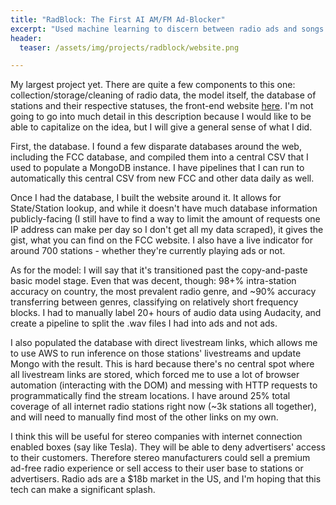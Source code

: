 ```yaml
---
title: "RadBlock: The First AI AM/FM Ad-Blocker"
excerpt: "Used machine learning to discern between radio ads and songs."
header:
  teaser: /assets/img/projects/radblock/website.png

---
```


My largest project yet. There are quite a few components to this one: collection/storage/cleaning of radio data, the model itself, the database of stations and their respective statuses, the front-end website [here](http://radio-search.com/). I'm not going to go into much detail in this description because I would like to be able to capitalize on the idea, but I will give a general sense of what I did.

First, the database. I found a few disparate databases around the web, including the FCC database, and compiled them into a central CSV that I used to populate a MongoDB instance. I have pipelines that I can run to automatically this central CSV from new FCC and other data daily as well.

Once I had the database, I built the website around it. It allows for State/Station lookup, and while it doesn't have much database information publicly-facing (I still have to find a way to limit the amount of requests one IP address can make per day so I don't get all my data scraped), it gives the gist, what you can find on the FCC website. I also have a live indicator for around 700 stations - whether they're currently playing ads or not.

As for the model: I will say that it's transitioned past the copy-and-paste basic model stage. Even that was decent, though: 98+% intra-station accuracy on country, the most prevalent radio genre, and ~90% accuracy transferring between genres, classifying on relatively short frequency blocks. I had to manually label 20+ hours of audio data using Audacity, and create a pipeline to split the .wav files I had into ads and not ads.

I also populated the database with direct livestream links, which allows me to use AWS to run inference on those stations' livestreams and update Mongo with the result. This is hard because there's no central spot where all livestream links are stored, which forced me to use a lot of browser automation (interacting with the DOM) and messing with HTTP requests to programmatically find the stream locations. I have around 25% total coverage of all internet radio stations right now (~3k stations all together), and will need to manually find most of the other links on my own.

I think this will be useful for stereo companies with internet connection enabled boxes (say like Tesla). They will be able to deny advertisers' access to their customers. Therefore stereo manufacturers could sell a premium ad-free radio experience or sell access to their user base to stations or advertisers. Radio ads are a $18b market in the US, and I'm hoping that this tech can make a significant splash.  
